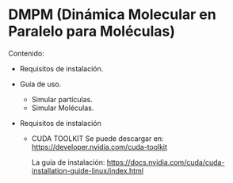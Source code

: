 # DMPM (Dinámica Molecular en Paralelo para Moléculas)

Contenido:

* Requisitos de instalación.
* Guía de uso.
  * Simular partículas.
  * Simular Moléculas.
 
* Requisitos de instalación

  * CUDA TOOLKIT
    Se puede descargar en: https://developer.nvidia.com/cuda-toolkit
    
    La guía de instalación: https://docs.nvidia.com/cuda/cuda-installation-guide-linux/index.html

